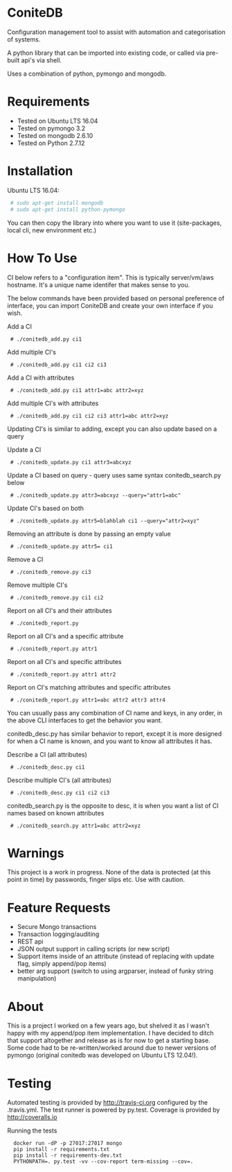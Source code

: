 ConiteDB
============
Configuration management tool to assist with automation and categorisation of systems.

A python library that can be imported into existing code, or called via pre-built api's via shell.

Uses a combination of python, pymongo and mongodb.

Requirements
============
* Tested on Ubuntu LTS 16.04
* Tested on pymongo 3.2
* Tested on mongodb 2.6.10
* Tested on Python 2.7.12

Installation
============
Ubuntu LTS 16.04:
```BASH
 # sudo apt-get install mongodb
 # sudo apt-get install python-pymongo
```
You can then copy the library into where you want to use it (site-packages, local cli, new environment etc.)

How To Use
============
CI below refers to a "configuration item". This is typically server/vm/aws hostname. It's a unique name identifer that makes sense to you.

The below commands have been provided based on personal preference of interface, you can import ConiteDB and create your own interface if you wish.

Add a CI
```
 # ./conitedb_add.py ci1
```

Add multiple CI's
```
 # ./conitedb_add.py ci1 ci2 ci3
```

Add a CI with attributes
```
 # ./conitedb_add.py ci1 attr1=abc attr2=xyz
```

Add multiple CI's with attributes
```
 # ./conitedb_add.py ci1 ci2 ci3 attr1=abc attr2=xyz
```

Updating CI's is similar to adding, except you can also update based on a query

Update a CI
```
 # ./conitedb_update.py ci1 attr3=abcxyz
```

Update a CI based on query - query uses same syntax conitedb_search.py below
```
 # ./conitedb_update.py attr3=abcxyz --query="attr1=abc"
```
Update CI's based on both
```
 # ./conitedb_update.py attr5=blahblah ci1 --query="attr2=xyz"
```

Removing an attribute is done by passing an empty value
```
 # ./conitedb_update.py attr5= ci1
```

Remove a CI
```
 # ./conitedb_remove.py ci3
```

Remove multiple CI's
```
 # ./conitedb_remove.py ci1 ci2
```

Report on all CI's and their attributes
```
 # ./conitedb_report.py
```
Report on all CI's and a specific attribute
```
 # ./conitedb_report.py attr1
```

Report on all CI's and specific attributes
```
 # ./conitedb_report.py attr1 attr2
```

Report on CI's matching attributes and specific attributes
```
 # ./conitedb_report.py attr1=abc attr2 attr3 attr4
```

You can usually pass any combination of CI name and keys, in any order, in the above CLI interfaces to get the behavior you want.


conitedb_desc.py has similar behavior to report, except it is more designed for when a CI name is known, and you want to know all attributes it has.

Describe a CI (all attributes)
```
 # ./conitedb_desc.py ci1
```

Describe multiple CI's (all attributes)
```
 # ./conitedb_desc.py ci1 ci2 ci3
```

conitedb_search.py is the opposite to desc, it is when you want a list of CI names based on known attributes
```
 # ./conitedb_search.py attr1=abc attr2=xyz
```

Warnings
============
This project is a work in progress.
None of the data is protected (at this point in time) by passwords, finger slips etc. Use with caution.


Feature Requests
============
* Secure Mongo transactions
* Transaction logging/auditing
* REST api
* JSON output support in calling scripts (or new script)
* Support items inside of an attribute (instead of replacing with update flag, simply append/pop items)
* better arg support (switch to using argparser, instead of funky string manipulation)

About
============
This is a project I worked on a few years ago, but shelved it as I wasn't happy with my append/pop item implementation. I have decided to ditch that support altogether and release as is for now to get a starting base. Some code had to be re-written/worked around due to newer versions of pymongo (original conitedb was developed on Ubuntu LTS 12.04!).

Testing
=========

Automated testing is provided by http://travis-ci.org configured by the .travis.yml.
The test runner is powered by py.test.
Coverage is provided by http://coveralls.io

Running the tests

```
  docker run -dP -p 27017:27017 mongo
  pip install -r requirements.txt
  pip install -r requirements-dev.txt
  PYTHONPATH=. py.test -vv --cov-report term-missing --cov=.
```

